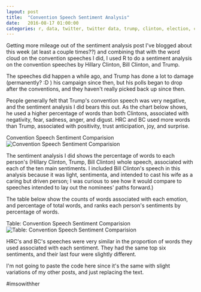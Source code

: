 ```yaml
---
layout: post
title:  "Convention Speech Sentiment Analysis" 
date:   2016-08-17 01:00:00
categories: r, data, twitter, twitter data, trump, clinton, election, convention speeches, politics
---
```


Getting more mileage out of the sentiment analysis post I've blogged about this week (at least a couple times??) and combining that with the word cloud on the convention speeches I did, I used R to do a sentiment analysis on the convention speeches by Hillary Clinton, Bill Clinton, and Trump. 

The speeches did happen a while ago, and Trump has done a lot to damage (permanently? :D ) his campaign since then, but his polls began to drop after the conventions, and they haven't really picked back up since then. 

People generally felt that Trump's convention speech was very negative, and the sentiment analysis I did bears this out. As the chart below shows, he used a higher percentage of words than both Clintons, associated with negativity, fear, sadness, anger, and digust. HRC and BC used more words than Trump, associated with positivity, trust anticipation, joy, and surprise. 

Convention Speech Sentiment Comparision 
![Convention Speech Sentiment Comparision](http://khasachi.com/images/speechcomparison.png)

The sentiment analysis I did shows the percentage of words to each person's (Hillary Clinton, Trump, Bill Clinton) whole speech, associated with each of the ten main sentiments. I included Bill Clinton's speech in this analysis because it was light, sentimenta, and intended to cast his wife as a caring but driven person; I was curious to see how it would compare to speeches intended to lay out the nominees' paths forward.) 

The table below show the counts of words associated with each emotion, and percentage of total words, and ranks each person's sentiments by percentage of words. 

Table: Convention Speech Sentiment Comparision 
![Table: Convention Speech Sentiment Comparision](http://khasachi.com/images/comp_table.png)

HRC's and BC's speeches were very similar in the proportion of words they used associated with each sentiment. They had the same top six sentiments, and their last four were slightly different. 

I'm not going to paste the code here since it's the same with slight variations of my other posts, and just replacing the text. 

#imsowithher
